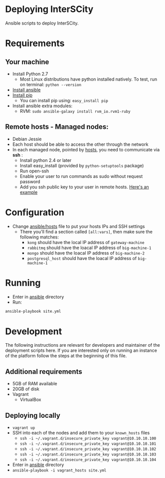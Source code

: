 # Deploying InterSCity

Ansible scripts to deploy InterSCity.

# Requirements

## Your machine

* Install Python 2.7
  * Most Linux distributions have python installed natively. To test, 
  run on terminal: ```python --version```
* [Install ansible](http://docs.ansible.com/ansible/intro_installation.html)
* [Install pip](https://pip.pypa.io/en/stable/installing/)
  * You can install pip using: ```easy_install pip```
* Install ansible extra modules:
  * RVM: `sudo ansible-galaxy install rvm_io.rvm1-ruby`

## Remote hosts - Managed nodes:

* Debian Jessie
* Each host should be able to access the other through the network
* In each managed node, pointed by [hosts](ansible/hosts), you need to
communicate via **ssh** :
  * Install python 2.4 or later
  * Install easy_install (provided by `python-setuptools` package)
  * Run open-ssh
  * Enable your user to run commands as sudo without request password
  * Add you ssh public key to your user in remote hosts. [Here's an
  example](https://www.digitalocean.com/community/tutorials/how-to-configure-ssh-key-based-authentication-on-a-linux-server)

# Configuration

* Change [ansible/hosts](ansible/hosts) file to put your hosts IPs and SSH settings
  * There you'll find a section called `[all:vars]`, then make sure the following matches:
    * `kong` should have the local IP address of `gateway-machine`
    * `rabbitmq` should have the loacal IP address of `big-machine-1`
    * `mongo` should have the loacal IP address of `big-machine-2`
    * `postgresql_host` should have the loacal IP address of `big-machine-1`

# Running

* Enter in [ansible](ansible) directory
* Run:
```sh
ansible-playbook site.yml
```

# Development

The following instructions are relevant for developers and maintainer of the deployment scripts here. If you are interested only on running an instance of the platform follow the steps at the beginning of this file.

## Additional requirements

* 5GB of RAM available
* 20GB of disk
* Vagrant
  * VirtualBox

## Deploying locally

* `vagrant up`
* SSH into each of the nodes and add them to your `known_hosts` files
  * `ssh -i ~/.vagrant.d/insecure_private_key vagrant@10.10.10.100`
  * `ssh -i ~/.vagrant.d/insecure_private_key vagrant@10.10.10.101`
  * `ssh -i ~/.vagrant.d/insecure_private_key vagrant@10.10.10.102`
  * `ssh -i ~/.vagrant.d/insecure_private_key vagrant@10.10.10.103`
  * `ssh -i ~/.vagrant.d/insecure_private_key vagrant@10.10.10.104`
* Enter in [ansible](ansible) directory
* `ansible-playbook -i vagrant_hosts site.yml`
